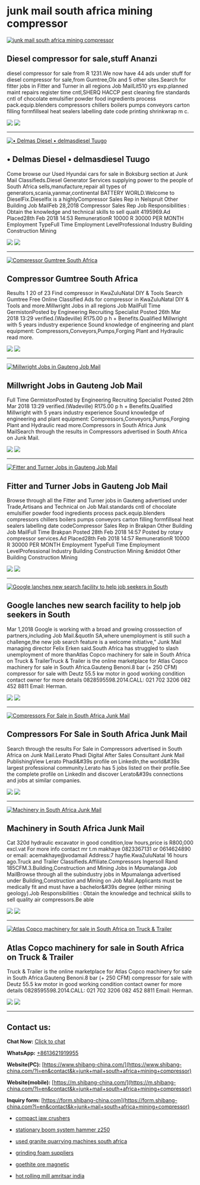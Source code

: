 # junk mail south africa mining compressor

<a href="https://swt.shibang-china.com/?l=en&img&k=junk+mail+south+africa+mining+compressor" target="_blank">![junk mail south africa mining compressor](http://static.shibang-china.com/all-800x300/683.jpg)</a>

## Diesel compressor for sale,stuff Ananzi
diesel compressor for sale from R 1231.We now have 44 ads under stuff for diesel compressor for sale,from Gumtree,Olx and 5 other sites.Search for fitter jobs in Fitter and Turner in all regions Job MailLit510 yrs exp.planned maint repairs register time cntl,SHERQ HACCP pest cleaning fire standards cntl of chocolate emulsifier powder food ingredients process pack.equip.blenders compressors chillers boilers pumps conveyors carton filling formfillseal heat sealers labelling date code printing shrinkwrap m c.


<a href="https://whatsapp.shibangsoft.com/WhatsApp.php" target="_blank" title="WhatsApp">![](http://static.shibang-china.com/icon/whatsapp.png)</a> <a href="https://swt.shibang-china.com/?l=en&icon&k=junk+mail+south+africa+mining+compressor" target="_blank">![](http://static.shibang-china.com/icon/chat-en.png)</a>

---

<a href="https://swt.shibang-china.com/?l=en&img&k=junk+mail+south+africa+mining+compressor" target="_blank">![• Delmas Diesel • delmasdiesel Tuugo](http://static.shibang-china.com/all-800x300/719.jpg)</a>

## • Delmas Diesel • delmasdiesel Tuugo
Come browse our Used Hyundai cars for sale in Boksburg section at Junk Mail Classifieds.Diesel Generator Services supplying power to the people of South Africa sells,manufacture,repair all types of generators,scania,yanmar,continental BATTERY WORLD.Welcome to DieselFix.Dieselfix is a highlyCompressor Sales Rep in Nelspruit Other Building Job MailFeb 28,2018 Compressor Sales Rep Job Responsibilities : Obtain the knowledge and technical skills to sell qualit 4195969.Ad Placed28th Feb 2018 14:53 RemunerationR 10000 R 30000 PER MONTH Employment TypeFull Time Employment LevelProfessional Industry Building Construction Mining


<a href="https://whatsapp.shibangsoft.com/WhatsApp.php" target="_blank" title="WhatsApp">![](http://static.shibang-china.com/icon/whatsapp.png)</a> <a href="https://swt.shibang-china.com/?l=en&icon&k=junk+mail+south+africa+mining+compressor" target="_blank">![](http://static.shibang-china.com/icon/chat-en.png)</a>

---

<a href="https://swt.shibang-china.com/?l=en&img&k=junk+mail+south+africa+mining+compressor" target="_blank">![Compressor Gumtree South Africa](http://static.shibang-china.com/all-800x300/1407.jpg)</a>

## Compressor Gumtree South Africa
Results 1 20 of 23 Find compressor in KwaZuluNatal DIY & Tools Search Gumtree Free Online Classified Ads for compressor in KwaZuluNatal DIY & Tools and more.Millwright Jobs in all regions Job MailFull Time GermistonPosted by Engineering Recruiting Specialist Posted 26th Mar 2018 13:29 verified.(Wadeville) R175.00 p h + Benefits.Qualified Millwright with 5 years industry experience Sound knowledge of engineering and plant equipment: Compressors,Conveyors,Pumps,Forging Plant and Hydraulic read more.


<a href="https://whatsapp.shibangsoft.com/WhatsApp.php" target="_blank" title="WhatsApp">![](http://static.shibang-china.com/icon/whatsapp.png)</a> <a href="https://swt.shibang-china.com/?l=en&icon&k=junk+mail+south+africa+mining+compressor" target="_blank">![](http://static.shibang-china.com/icon/chat-en.png)</a>

---

<a href="https://swt.shibang-china.com/?l=en&img&k=junk+mail+south+africa+mining+compressor" target="_blank">![Millwright Jobs in Gauteng Job Mail](http://static.shibang-china.com/all-800x300/1340.jpg)</a>

## Millwright Jobs in Gauteng Job Mail
Full Time GermistonPosted by Engineering Recruiting Specialist Posted 26th Mar 2018 13:29 verified.(Wadeville) R175.00 p h + Benefits.Qualified Millwright with 5 years industry experience Sound knowledge of engineering and plant equipment: Compressors,Conveyors,Pumps,Forging Plant and Hydraulic read more.Compressors in South Africa Junk MailSearch through the results in Compressors advertised in South Africa on Junk Mail.


<a href="https://whatsapp.shibangsoft.com/WhatsApp.php" target="_blank" title="WhatsApp">![](http://static.shibang-china.com/icon/whatsapp.png)</a> <a href="https://swt.shibang-china.com/?l=en&icon&k=junk+mail+south+africa+mining+compressor" target="_blank">![](http://static.shibang-china.com/icon/chat-en.png)</a>

---

<a href="https://swt.shibang-china.com/?l=en&img&k=junk+mail+south+africa+mining+compressor" target="_blank">![Fitter and Turner Jobs in Gauteng Job Mail](http://static.shibang-china.com/all-800x300/523.jpg)</a>

## Fitter and Turner Jobs in Gauteng Job Mail
Browse through all the Fitter and Turner jobs in Gauteng advertised under Trade,Artisans and Technical on Job Mail.standards cntl of chocolate emulsifier powder food ingredients process pack.equip.blenders compressors chillers boilers pumps conveyors carton filling formfillseal heat sealers labelling date codeCompressor Sales Rep in Brakpan Other Building Job MailFull Time Brakpan Posted 28th Feb 2018 14:57 Posted by rotary compressor services.Ad Placed28th Feb 2018 14:57 RemunerationR 10000 R 30000 PER MONTH Employment TypeFull Time Employment LevelProfessional Industry Building Construction Mining &middot Other Building Construction Mining


<a href="https://whatsapp.shibangsoft.com/WhatsApp.php" target="_blank" title="WhatsApp">![](http://static.shibang-china.com/icon/whatsapp.png)</a> <a href="https://swt.shibang-china.com/?l=en&icon&k=junk+mail+south+africa+mining+compressor" target="_blank">![](http://static.shibang-china.com/icon/chat-en.png)</a>

---

<a href="https://swt.shibang-china.com/?l=en&img&k=junk+mail+south+africa+mining+compressor" target="_blank">![Google lanches new search facility to help job seekers in South](http://static.shibang-china.com/all-800x300/301.jpg)</a>

## Google lanches new search facility to help job seekers in South
Mar 1,2018 Google is working with a broad and growing crosssection of partners,including Job Mail.&quotIn SA,where unemployment is still such a challenge,the new job search feature is a welcome initiative," Junk Mail managing director Felix Erken said.South Africa has struggled to slash unemployment of more thanAtlas Copco machinery for sale in South Africa on Truck & TrailerTruck & Trailer is the online marketplace for Atlas Copco machinery for sale in South Africa.Gauteng Benoni.8 bar (+ 250 CFM) compressor for sale with Deutz 55.5 kw motor in good working condition contact owner for more details 0828595598.2014.CALL: 021 702 3206 082 452 8811 Email: Herman.


<a href="https://whatsapp.shibangsoft.com/WhatsApp.php" target="_blank" title="WhatsApp">![](http://static.shibang-china.com/icon/whatsapp.png)</a> <a href="https://swt.shibang-china.com/?l=en&icon&k=junk+mail+south+africa+mining+compressor" target="_blank">![](http://static.shibang-china.com/icon/chat-en.png)</a>

---

<a href="https://swt.shibang-china.com/?l=en&img&k=junk+mail+south+africa+mining+compressor" target="_blank">![Compressors For Sale in South Africa Junk Mail](http://static.shibang-china.com/all-800x300/293.jpg)</a>

## Compressors For Sale in South Africa Junk Mail
Search through the results For Sale in Compressors advertised in South Africa on Junk Mail.Lerato Phadi Digital After Sales Consultant Junk Mail PublishingView Lerato Phadi&#39s profile on LinkedIn,the world&#39s largest professional community.Lerato has 5 jobs listed on their profile.See the complete profile on LinkedIn and discover Lerato&#39s connections and jobs at similar companies.


<a href="https://whatsapp.shibangsoft.com/WhatsApp.php" target="_blank" title="WhatsApp">![](http://static.shibang-china.com/icon/whatsapp.png)</a> <a href="https://swt.shibang-china.com/?l=en&icon&k=junk+mail+south+africa+mining+compressor" target="_blank">![](http://static.shibang-china.com/icon/chat-en.png)</a>

---

<a href="https://swt.shibang-china.com/?l=en&img&k=junk+mail+south+africa+mining+compressor" target="_blank">![Machinery in South Africa Junk Mail](http://static.shibang-china.com/all-800x300/440.jpg)</a>

## Machinery in South Africa Junk Mail
Cat 320d hydraulic excavator in good condition,low hours,price is R800,000 excl.vat For more info contact mr t.m makhaye 0823367131 or 0614624890 or email: acemakhaye@vodamail Address:7 hayfie.KwaZuluNatal 16 hours ago.Truck and Trailer Classifieds.Affiliate.Compressors Ingersoll Rand 185CFM.3.Building,Construction and Mining Jobs in Mpumalanga Job MailBrowse through all the subindustry jobs in Mpumalanga advertised under Building,Construction and Mining on Job Mail.Applicants must be medically fit and must have a bachelor&#39s degree (either mining geology).Job Responsibilities : Obtain the knowledge and technical skills to sell quality air compressors.Be able


<a href="https://whatsapp.shibangsoft.com/WhatsApp.php" target="_blank" title="WhatsApp">![](http://static.shibang-china.com/icon/whatsapp.png)</a> <a href="https://swt.shibang-china.com/?l=en&icon&k=junk+mail+south+africa+mining+compressor" target="_blank">![](http://static.shibang-china.com/icon/chat-en.png)</a>

---

<a href="https://swt.shibang-china.com/?l=en&img&k=junk+mail+south+africa+mining+compressor" target="_blank">![Atlas Copco machinery for sale in South Africa on Truck & Trailer](http://static.shibang-china.com/all-800x300/1033.jpg)</a>

## Atlas Copco machinery for sale in South Africa on Truck & Trailer
Truck & Trailer is the online marketplace for Atlas Copco machinery for sale in South Africa.Gauteng Benoni.8 bar (+ 250 CFM) compressor for sale with Deutz 55.5 kw motor in good working condition contact owner for more details 0828595598.2014.CALL: 021 702 3206 082 452 8811 Email: Herman.

<a href="https://whatsapp.shibangsoft.com/WhatsApp.php" target="_blank" title="WhatsApp">![](http://static.shibang-china.com/icon/whatsapp.png)</a> <a href="https://swt.shibang-china.com/?l=en&icon&k=junk+mail+south+africa+mining+compressor" target="_blank">![](http://static.shibang-china.com/icon/chat-en.png)</a>

---
## Contact us:

**Chat Now:** [Click to chat](https://swt.shibang-china.com?l=en&contact&k=junk+mail+south+africa+mining+compressor)

**WhatsApp:**  [+8613621919955](https://whatsapp.shibangsoft.com/WhatsApp.php)

**Website(PC):** [https://www.shibang-china.com/](https://www.shibang-china.com/?l=en&contact&k=junk+mail+south+africa+mining+compressor)

**Website(mobile):** [https://m.shibang-china.com/](https://m.shibang-china.com/?l=en&contact&k=junk+mail+south+africa+mining+compressor)

**Inquiry form:** [https://form.shibang-china.com](https://form.shibang-china.com?l=en&contact&k=junk+mail+south+africa+mining+compressor)

* [compact jaw crushers](../123/compact%20jaw%20crushers.md)

* [stationary boom system hammer z250](../116/stationary%20boom%20system%20hammer%20z250.md)

* [used granite quarrying machines south africa](../112/used%20granite%20quarrying%20machines%20south%20africa.md)

* [grinding foam suppliers](../119/grinding%20foam%20suppliers.md)

* [goethite ore magnetic](../123/goethite%20ore%20magnetic.md)

* [hot rolling mill amritsar india](../122/hot%20rolling%20mill%20amritsar%20india.md)